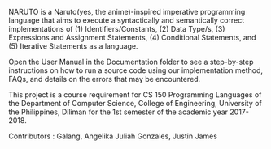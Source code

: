 
NARUTO is a Naruto(yes, the anime)-inspired imperative programming language that aims to execute a syntactically and semantically correct implementations of (1) Identifiers/Constants, (2) Data Type/s, (3) Expressions and Assignment Statements, (4) Conditional Statements, and (5) Iterative Statements as a language.

Open the User Manual in the Documentation folder to see a step-by-step instructions on how to run a source code using our implementation method, FAQs, and details on the errors that may be encountered. 

This project is a course requirement for CS 150 Programming Languages of the Department of Computer Science, College of Engineering, University of the Philippines, Diliman for the 1st semester of the academic year 2017-2018. 

Contributors :	Galang, Angelika Juliah
		Gonzales, Justin James


